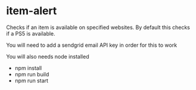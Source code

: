 # item-alert
Checks if an item is available on specified websites. By default this checks if a PS5 is available. 

You will need to add a sendgrid email API key in order for this to work

You will also needs node installed

- npm install
- npm run build
- npm run start
